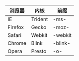 | 浏览器  | 内核    | 前缀    |
| ------- | ------- | ------- |
| IE      | Trident | -ms-    |
| Firefox | Gecko   | -moz-   |
| Safari  | Webkit  | -webkit |
| Chrome  | Blink   | -blink- |
| Opera   | Presto  | -o-     | 

